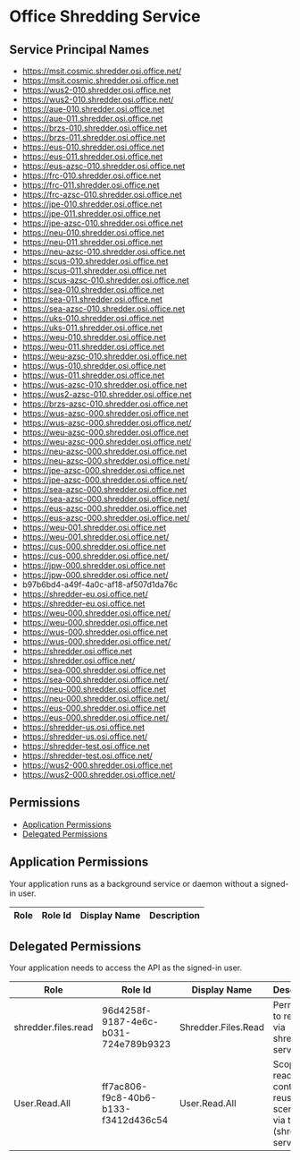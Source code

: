 # Office Shredding Service
## Service Principal Names
- https://msit.cosmic.shredder.osi.office.net/
- https://msit.cosmic.shredder.osi.office.net
- https://wus2-010.shredder.osi.office.net
- https://wus2-010.shredder.osi.office.net/
- https://aue-010.shredder.osi.office.net
- https://aue-011.shredder.osi.office.net
- https://brzs-010.shredder.osi.office.net
- https://brzs-011.shredder.osi.office.net
- https://eus-010.shredder.osi.office.net
- https://eus-011.shredder.osi.office.net
- https://eus-azsc-010.shredder.osi.office.net
- https://frc-010.shredder.osi.office.net
- https://frc-011.shredder.osi.office.net
- https://frc-azsc-010.shredder.osi.office.net
- https://jpe-010.shredder.osi.office.net
- https://jpe-011.shredder.osi.office.net
- https://jpe-azsc-010.shredder.osi.office.net
- https://neu-010.shredder.osi.office.net
- https://neu-011.shredder.osi.office.net
- https://neu-azsc-010.shredder.osi.office.net
- https://scus-010.shredder.osi.office.net
- https://scus-011.shredder.osi.office.net
- https://scus-azsc-010.shredder.osi.office.net
- https://sea-010.shredder.osi.office.net
- https://sea-011.shredder.osi.office.net
- https://sea-azsc-010.shredder.osi.office.net
- https://uks-010.shredder.osi.office.net
- https://uks-011.shredder.osi.office.net
- https://weu-010.shredder.osi.office.net
- https://weu-011.shredder.osi.office.net
- https://weu-azsc-010.shredder.osi.office.net
- https://wus-010.shredder.osi.office.net
- https://wus-011.shredder.osi.office.net
- https://wus-azsc-010.shredder.osi.office.net
- https://wus2-azsc-010.shredder.osi.office.net
- https://brzs-azsc-010.shredder.osi.office.net
- https://wus-azsc-000.shredder.osi.office.net
- https://wus-azsc-000.shredder.osi.office.net/
- https://weu-azsc-000.shredder.osi.office.net
- https://weu-azsc-000.shredder.osi.office.net/
- https://neu-azsc-000.shredder.osi.office.net
- https://neu-azsc-000.shredder.osi.office.net/
- https://jpe-azsc-000.shredder.osi.office.net
- https://jpe-azsc-000.shredder.osi.office.net/
- https://sea-azsc-000.shredder.osi.office.net
- https://sea-azsc-000.shredder.osi.office.net/
- https://eus-azsc-000.shredder.osi.office.net
- https://eus-azsc-000.shredder.osi.office.net/
- https://weu-001.shredder.osi.office.net
- https://weu-001.shredder.osi.office.net/
- https://cus-000.shredder.osi.office.net
- https://cus-000.shredder.osi.office.net/
- https://jpw-000.shredder.osi.office.net
- https://jpw-000.shredder.osi.office.net/
- b97b6bd4-a49f-4a0c-af18-af507d1da76c
- https://shredder-eu.osi.office.net/
- https://shredder-eu.osi.office.net
- https://weu-000.shredder.osi.office.net/
- https://weu-000.shredder.osi.office.net
- https://wus-000.shredder.osi.office.net
- https://wus-000.shredder.osi.office.net/
- https://shredder.osi.office.net
- https://shredder.osi.office.net/
- https://sea-000.shredder.osi.office.net
- https://sea-000.shredder.osi.office.net/
- https://neu-000.shredder.osi.office.net
- https://neu-000.shredder.osi.office.net/
- https://eus-000.shredder.osi.office.net
- https://eus-000.shredder.osi.office.net/
- https://shredder-us.osi.office.net
- https://shredder-us.osi.office.net/
- https://shredder-test.osi.office.net
- https://shredder-test.osi.office.net/
- https://wus2-000.shredder.osi.office.net
- https://wus2-000.shredder.osi.office.net/

 ## Permissions
- [Application Permissions](#application-permissions)
- [Delegated Permissions](#delegated-permissions)

## Application Permissions
Your application runs as a background service or daemon without a signed-in user.

| Role | Role Id | Display Name | Description |
|---|---|---|---|

## Delegated Permissions
Your application needs to access the API as the signed-in user. 

| Role | Role Id | Display Name | Description |
|---|---|---|---|
| shredder.files.read | 96d4258f-9187-4e6c-b031-724e789b9323 | Shredder.Files.Read | Permission to read files via shredder service |
| User.Read.All | ff7ac806-f9c8-40b6-b133-f3412d436c54 | User.Read.All | Scope to read user content for reuse scenarios via this app (shredder service) |

